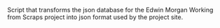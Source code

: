 Script that transforms the json database for the Edwin Morgan Working from Scraps project into json format used by the 
project site.
